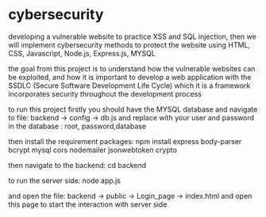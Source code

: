 # cybersecurity
developing a vulnerable website to practice XSS and SQL injection, then we will implement cybersecurity methods to protect the website 
using HTML, CSS, Javascript, Node.js, Express.js, MYSQL

the goal from this project is to understand how the vulnerable websites can be exploited, and how it is important to develop a 
web application with the SSDLC (Secure Software Development Life Cycle) which it is a framework incorporates security throughout the development process

to run this project firstly you should have the MYSQL database and navigate to file:
backend -> config -> db.js and replace with your user and password in the database : root, password,database

then install the requirement packages: 
npm install express body-parser bcrypt mysql cors nodemailer jsonwebtoken crypto


then navigate to the backend:
cd backend


to run the server side:
node app.js



and open the file: backend -> public -> Login_page -> index.html and open this page to start the interaction with server side
